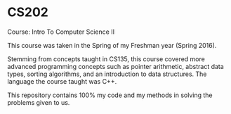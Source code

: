 # CS202
Course: Intro To Computer Science II

This course was taken in the Spring of my Freshman year (Spring 2016).

Stemming from concepts taught in CS135, this course covered more advanced programming concepts such as pointer arithmetic, abstract data types, sorting algorithms, and an introduction to data structures.
The language the course taught was C++.

This repository contains 100% my code and my methods in solving the problems given to us.
